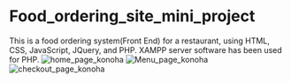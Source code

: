 # Food_ordering_site_mini_project
This is a food ordering system(Front End) for a restaurant, using HTML, CSS, JavaScript, JQuery, and PHP.
XAMPP server software has been used for PHP.
![home_page_konoha](https://github.com/naveendanu2000/Food_ordering_site_mini_project/assets/125803858/b6d4686a-6663-455b-933f-a28cc8b73130)
![Menu_page_konoha](https://github.com/naveendanu2000/Food_ordering_site_mini_project/assets/125803858/bdd1c68b-5a88-4873-804d-aa3d55c9811b)
![checkout_page_konoha](https://github.com/naveendanu2000/Food_ordering_site_mini_project/assets/125803858/0a2b2e12-755a-440c-9b80-3be98651cc47)
